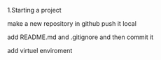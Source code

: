 
1.Starting a project

make a new repository in github push it local

add README.md and .gitignore and then commit it

add virtuel enviroment
